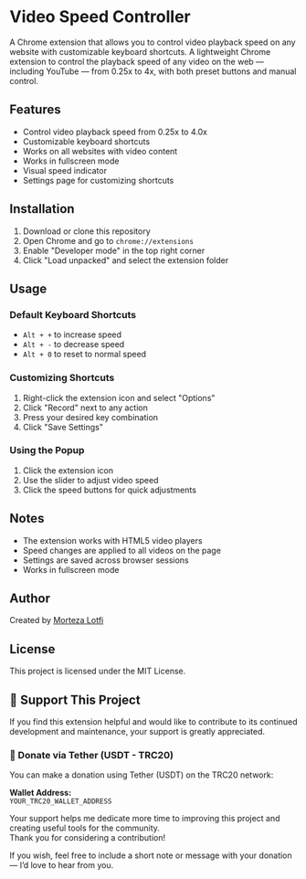 # Video Speed Controller

A Chrome extension that allows you to control video playback speed on any website with customizable keyboard shortcuts.
A lightweight Chrome extension to control the playback speed of any video on the web — including YouTube — from 0.25x to 4x, with both preset buttons and manual control.

## Features

- Control video playback speed from 0.25x to 4.0x
- Customizable keyboard shortcuts
- Works on all websites with video content
- Works in fullscreen mode
- Visual speed indicator
- Settings page for customizing shortcuts

## Installation

1. Download or clone this repository
2. Open Chrome and go to `chrome://extensions`
3. Enable "Developer mode" in the top right corner
4. Click "Load unpacked" and select the extension folder

## Usage

### Default Keyboard Shortcuts
- `Alt + +` to increase speed
- `Alt + -` to decrease speed
- `Alt + 0` to reset to normal speed

### Customizing Shortcuts
1. Right-click the extension icon and select "Options"
2. Click "Record" next to any action
3. Press your desired key combination
4. Click "Save Settings"

### Using the Popup
1. Click the extension icon
2. Use the slider to adjust video speed
3. Click the speed buttons for quick adjustments

## Notes
- The extension works with HTML5 video players
- Speed changes are applied to all videos on the page
- Settings are saved across browser sessions
- Works in fullscreen mode

## Author
Created by [Morteza Lotfi](https://mortezalotfi.com)

## License
This project is licensed under the MIT License.

## 💖 Support This Project

If you find this extension helpful and would like to contribute to its continued development and maintenance, your support is greatly appreciated.

### 💸 Donate via Tether (USDT - TRC20)
You can make a donation using Tether (USDT) on the TRC20 network:

**Wallet Address:**  
`YOUR_TRC20_WALLET_ADDRESS`

Your support helps me dedicate more time to improving this project and creating useful tools for the community.  
Thank you for considering a contribution!

If you wish, feel free to include a short note or message with your donation — I’d love to hear from you.

